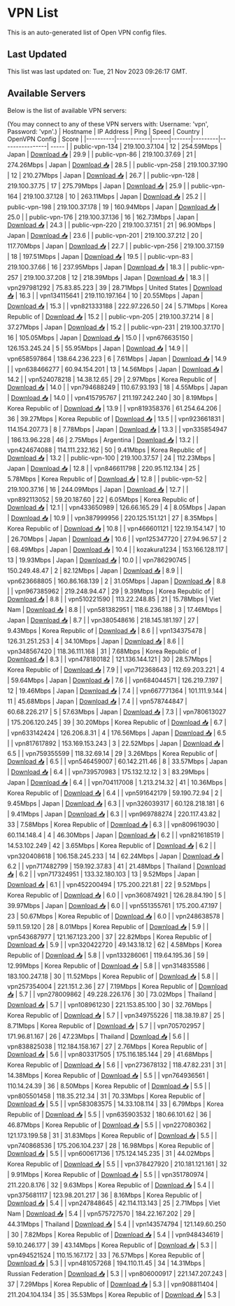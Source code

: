 # VPN List

This is an auto-generated list of Open VPN config files.

## Last Updated

This list was last updated on: Tue, 21 Nov 2023 09:26:17 GMT.

## Available Servers

Below is the list of available VPN servers:

(You may connect to any of these VPN servers with: Username: 'vpn', Password: 'vpn'.)
| Hostname | IP Address | Ping | Speed | Country | OpenVPN Config | Score |
|----------|------------|------|-------|---------|----------------| ----- |
| public-vpn-134 | 219.100.37.104 | 12 | 254.59Mbps | Japan | [Download 📥](./configs/server_0_JP.ovpn) | 29.9 |
| public-vpn-86 | 219.100.37.69 | 21 | 274.26Mbps | Japan | [Download 📥](./configs/server_1_JP.ovpn) | 28.5 |
| public-vpn-258 | 219.100.37.190 | 12 | 210.27Mbps | Japan | [Download 📥](./configs/server_2_JP.ovpn) | 26.7 |
| public-vpn-128 | 219.100.37.75 | 17 | 275.79Mbps | Japan | [Download 📥](./configs/server_3_JP.ovpn) | 25.9 |
| public-vpn-164 | 219.100.37.128 | 10 | 263.11Mbps | Japan | [Download 📥](./configs/server_4_JP.ovpn) | 25.2 |
| public-vpn-198 | 219.100.37.178 | 19 | 160.94Mbps | Japan | [Download 📥](./configs/server_5_JP.ovpn) | 25.0 |
| public-vpn-176 | 219.100.37.136 | 16 | 162.73Mbps | Japan | [Download 📥](./configs/server_6_JP.ovpn) | 24.3 |
| public-vpn-220 | 219.100.37.151 | 21 | 96.90Mbps | Japan | [Download 📥](./configs/server_7_JP.ovpn) | 23.6 |
| public-vpn-201 | 219.100.37.212 | 20 | 117.70Mbps | Japan | [Download 📥](./configs/server_8_JP.ovpn) | 22.7 |
| public-vpn-256 | 219.100.37.159 | 18 | 197.51Mbps | Japan | [Download 📥](./configs/server_9_JP.ovpn) | 19.5 |
| public-vpn-83 | 219.100.37.66 | 16 | 237.95Mbps | Japan | [Download 📥](./configs/server_10_JP.ovpn) | 18.3 |
| public-vpn-257 | 219.100.37.208 | 12 | 218.39Mbps | Japan | [Download 📥](./configs/server_11_JP.ovpn) | 18.3 |
| vpn297981292 | 75.83.85.223 | 39 | 28.71Mbps | United States | [Download 📥](./configs/server_12_US.ovpn) | 16.3 |
| vpn134115641 | 219.110.197.164 | 10 | 20.55Mbps | Japan | [Download 📥](./configs/server_13_JP.ovpn) | 15.3 |
| vpn821333188 | 222.97.226.50 | 24 | 5.71Mbps | Korea Republic of | [Download 📥](./configs/server_14_KR.ovpn) | 15.2 |
| public-vpn-205 | 219.100.37.214 | 8 | 37.27Mbps | Japan | [Download 📥](./configs/server_15_JP.ovpn) | 15.2 |
| public-vpn-231 | 219.100.37.170 | 16 | 105.05Mbps | Japan | [Download 📥](./configs/server_16_JP.ovpn) | 15.0 |
| vpn676635150 | 126.153.245.24 | 5 | 55.95Mbps | Japan | [Download 📥](./configs/server_17_JP.ovpn) | 14.9 |
| vpn658597864 | 138.64.236.223 | 6 | 7.61Mbps | Japan | [Download 📥](./configs/server_18_JP.ovpn) | 14.9 |
| vpn638466277 | 60.94.154.201 | 13 | 14.56Mbps | Japan | [Download 📥](./configs/server_19_JP.ovpn) | 14.2 |
| vpn524078218 | 14.38.12.65 | 29 | 2.97Mbps | Korea Republic of | [Download 📥](./configs/server_20_KR.ovpn) | 14.0 |
| vpn794688249 | 110.67.93.193 | 18 | 4.55Mbps | Japan | [Download 📥](./configs/server_21_JP.ovpn) | 14.0 |
| vpn415795767 | 211.197.242.240 | 30 | 8.19Mbps | Korea Republic of | [Download 📥](./configs/server_22_KR.ovpn) | 13.9 |
| vpn819358376 | 61.254.64.206 | 36 | 39.27Mbps | Korea Republic of | [Download 📥](./configs/server_23_KR.ovpn) | 13.5 |
| vpn923661831 | 114.154.207.73 | 8 | 7.78Mbps | Japan | [Download 📥](./configs/server_24_JP.ovpn) | 13.3 |
| vpn335854947 | 186.13.96.228 | 46 | 2.75Mbps | Argentina | [Download 📥](./configs/server_25_AR.ovpn) | 13.2 |
| vpn424674088 | 114.111.232.162 | 50 | 9.41Mbps | Korea Republic of | [Download 📥](./configs/server_26_KR.ovpn) | 13.2 |
| public-vpn-100 | 219.100.37.57 | 24 | 112.23Mbps | Japan | [Download 📥](./configs/server_27_JP.ovpn) | 12.8 |
| vpn846611798 | 220.95.112.134 | 25 | 5.78Mbps | Korea Republic of | [Download 📥](./configs/server_28_KR.ovpn) | 12.8 |
| public-vpn-52 | 219.100.37.16 | 16 | 244.09Mbps | Japan | [Download 📥](./configs/server_29_JP.ovpn) | 12.7 |
| vpn892113052 | 59.20.187.60 | 22 | 6.05Mbps | Korea Republic of | [Download 📥](./configs/server_30_KR.ovpn) | 12.1 |
| vpn433650989 | 126.66.165.29 | 4 | 8.05Mbps | Japan | [Download 📥](./configs/server_31_JP.ovpn) | 10.9 |
| vpn387999956 | 220.125.151.121 | 27 | 8.35Mbps | Korea Republic of | [Download 📥](./configs/server_32_KR.ovpn) | 10.8 |
| vpn466601121 | 122.19.154.147 | 10 | 26.70Mbps | Japan | [Download 📥](./configs/server_33_JP.ovpn) | 10.6 |
| vpn125347720 | 27.94.96.57 | 2 | 68.49Mbps | Japan | [Download 📥](./configs/server_34_JP.ovpn) | 10.4 |
| kozakura1234 | 153.166.128.117 | 13 | 19.93Mbps | Japan | [Download 📥](./configs/server_35_JP.ovpn) | 10.0 |
| vpn786290745 | 150.249.48.47 | 2 | 82.12Mbps | Japan | [Download 📥](./configs/server_36_JP.ovpn) | 8.9 |
| vpn623668805 | 160.86.168.139 | 2 | 31.05Mbps | Japan | [Download 📥](./configs/server_37_JP.ovpn) | 8.8 |
| vpn967385962 | 219.248.94.47 | 29 | 9.39Mbps | Korea Republic of | [Download 📥](./configs/server_38_KR.ovpn) | 8.8 |
| vpn510221590 | 113.22.248.85 | 21 | 15.78Mbps | Viet Nam | [Download 📥](./configs/server_39_VN.ovpn) | 8.8 |
| vpn581382951 | 118.6.236.188 | 3 | 17.46Mbps | Japan | [Download 📥](./configs/server_40_JP.ovpn) | 8.7 |
| vpn380548616 | 218.145.181.197 | 27 | 9.43Mbps | Korea Republic of | [Download 📥](./configs/server_41_KR.ovpn) | 8.6 |
| vpn134375478 | 126.31.251.253 | 4 | 34.10Mbps | Japan | [Download 📥](./configs/server_42_JP.ovpn) | 8.6 |
| vpn348567420 | 118.36.111.168 | 31 | 7.68Mbps | Korea Republic of | [Download 📥](./configs/server_43_KR.ovpn) | 8.3 |
| vpn478180182 | 121.136.144.121 | 30 | 28.57Mbps | Korea Republic of | [Download 📥](./configs/server_44_KR.ovpn) | 7.9 |
| vpn712368643 | 112.69.203.221 | 4 | 59.64Mbps | Japan | [Download 📥](./configs/server_45_JP.ovpn) | 7.6 |
| vpn684044571 | 126.219.7.197 | 12 | 19.46Mbps | Japan | [Download 📥](./configs/server_46_JP.ovpn) | 7.4 |
| vpn667771364 | 101.111.9.144 | 11 | 45.68Mbps | Japan | [Download 📥](./configs/server_47_JP.ovpn) | 7.4 |
| vpn578744847 | 60.68.226.217 | 5 | 57.63Mbps | Japan | [Download 📥](./configs/server_48_JP.ovpn) | 7.3 |
| vpn780613027 | 175.206.120.245 | 39 | 30.20Mbps | Korea Republic of | [Download 📥](./configs/server_49_KR.ovpn) | 6.7 |
| vpn633142424 | 126.206.8.31 | 4 | 176.56Mbps | Japan | [Download 📥](./configs/server_50_JP.ovpn) | 6.5 |
| vpn817617892 | 153.169.153.243 | 3 | 22.52Mbps | Japan | [Download 📥](./configs/server_51_JP.ovpn) | 6.5 |
| vpn759355599 | 118.32.69.14 | 29 | 3.26Mbps | Korea Republic of | [Download 📥](./configs/server_52_KR.ovpn) | 6.5 |
| vpn546459007 | 60.142.211.46 | 8 | 33.57Mbps | Japan | [Download 📥](./configs/server_53_JP.ovpn) | 6.4 |
| vpn739570983 | 175.132.12.12 | 3 | 83.29Mbps | Japan | [Download 📥](./configs/server_54_JP.ovpn) | 6.4 |
| vpn704117008 | 1.213.214.32 | 41 | 10.36Mbps | Korea Republic of | [Download 📥](./configs/server_55_KR.ovpn) | 6.4 |
| vpn591642179 | 59.190.72.94 | 2 | 9.45Mbps | Japan | [Download 📥](./configs/server_56_JP.ovpn) | 6.3 |
| vpn326039317 | 60.128.218.181 | 6 | 9.41Mbps | Japan | [Download 📥](./configs/server_57_JP.ovpn) | 6.3 |
| vpn969788274 | 220.117.43.82 | 33 | 7.58Mbps | Korea Republic of | [Download 📥](./configs/server_58_KR.ovpn) | 6.3 |
| vpn809619030 | 60.114.148.4 | 4 | 46.30Mbps | Japan | [Download 📥](./configs/server_59_JP.ovpn) | 6.2 |
| vpn821618519 | 14.53.102.249 | 42 | 3.65Mbps | Korea Republic of | [Download 📥](./configs/server_60_KR.ovpn) | 6.2 |
| vpn320408618 | 106.158.245.233 | 14 | 62.24Mbps | Japan | [Download 📥](./configs/server_61_JP.ovpn) | 6.2 |
| vpn717482799 | 159.192.37.83 | 41 | 21.48Mbps | Thailand | [Download 📥](./configs/server_62_TH.ovpn) | 6.2 |
| vpn717324951 | 133.32.180.103 | 13 | 9.52Mbps | Japan | [Download 📥](./configs/server_63_JP.ovpn) | 6.1 |
| vpn452200494 | 175.200.221.81 | 22 | 9.52Mbps | Korea Republic of | [Download 📥](./configs/server_64_KR.ovpn) | 6.0 |
| vpn360874921 | 126.28.84.190 | 5 | 39.97Mbps | Japan | [Download 📥](./configs/server_65_JP.ovpn) | 6.0 |
| vpn551355761 | 175.200.47.197 | 23 | 50.67Mbps | Korea Republic of | [Download 📥](./configs/server_66_KR.ovpn) | 6.0 |
| vpn248638578 | 59.11.59.120 | 28 | 8.01Mbps | Korea Republic of | [Download 📥](./configs/server_67_KR.ovpn) | 5.9 |
| vpn543687977 | 121.167.123.200 | 37 | 22.82Mbps | Korea Republic of | [Download 📥](./configs/server_68_KR.ovpn) | 5.9 |
| vpn320422720 | 49.143.18.12 | 62 | 4.58Mbps | Korea Republic of | [Download 📥](./configs/server_69_KR.ovpn) | 5.8 |
| vpn133286061 | 119.64.195.36 | 59 | 12.99Mbps | Korea Republic of | [Download 📥](./configs/server_70_KR.ovpn) | 5.8 |
| vpn314835586 | 183.100.247.18 | 30 | 11.52Mbps | Korea Republic of | [Download 📥](./configs/server_71_KR.ovpn) | 5.8 |
| vpn257354004 | 221.151.2.36 | 27 | 7.19Mbps | Korea Republic of | [Download 📥](./configs/server_72_KR.ovpn) | 5.7 |
| vpn278009862 | 49.228.226.176 | 30 | 73.02Mbps | Thailand | [Download 📥](./configs/server_73_TH.ovpn) | 5.7 |
| vpn108961230 | 221.153.85.100 | 30 | 32.76Mbps | Korea Republic of | [Download 📥](./configs/server_74_KR.ovpn) | 5.7 |
| vpn349755226 | 118.38.19.87 | 25 | 8.71Mbps | Korea Republic of | [Download 📥](./configs/server_75_KR.ovpn) | 5.7 |
| vpn705702957 | 171.96.81.167 | 26 | 47.23Mbps | Thailand | [Download 📥](./configs/server_76_TH.ovpn) | 5.6 |
| vpn838825038 | 112.184.158.167 | 27 | 2.76Mbps | Korea Republic of | [Download 📥](./configs/server_77_KR.ovpn) | 5.6 |
| vpn803317505 | 175.116.185.144 | 29 | 41.68Mbps | Korea Republic of | [Download 📥](./configs/server_78_KR.ovpn) | 5.6 |
| vpn273678132 | 118.47.82.231 | 31 | 14.38Mbps | Korea Republic of | [Download 📥](./configs/server_79_KR.ovpn) | 5.5 |
| vpn764936561 | 110.14.24.39 | 36 | 8.50Mbps | Korea Republic of | [Download 📥](./configs/server_80_KR.ovpn) | 5.5 |
| vpn805501458 | 118.35.212.34 | 31 | 70.33Mbps | Korea Republic of | [Download 📥](./configs/server_81_KR.ovpn) | 5.5 |
| vpn583083575 | 14.33.108.114 | 33 | 6.79Mbps | Korea Republic of | [Download 📥](./configs/server_82_KR.ovpn) | 5.5 |
| vpn635903532 | 180.66.101.62 | 36 | 46.87Mbps | Korea Republic of | [Download 📥](./configs/server_83_KR.ovpn) | 5.5 |
| vpn227080362 | 121.173.199.58 | 31 | 31.83Mbps | Korea Republic of | [Download 📥](./configs/server_84_KR.ovpn) | 5.5 |
| vpn740868536 | 175.206.104.237 | 28 | 16.98Mbps | Korea Republic of | [Download 📥](./configs/server_85_KR.ovpn) | 5.5 |
| vpn600617136 | 175.124.145.235 | 31 | 44.02Mbps | Korea Republic of | [Download 📥](./configs/server_86_KR.ovpn) | 5.5 |
| vpn378427920 | 210.181.121.161 | 32 | 9.91Mbps | Korea Republic of | [Download 📥](./configs/server_87_KR.ovpn) | 5.5 |
| vpn351780974 | 211.220.8.176 | 32 | 9.63Mbps | Korea Republic of | [Download 📥](./configs/server_88_KR.ovpn) | 5.4 |
| vpn375681117 | 123.98.201.217 | 36 | 8.16Mbps | Korea Republic of | [Download 📥](./configs/server_89_KR.ovpn) | 5.4 |
| vpn247848645 | 42.114.113.143 | 25 | 2.71Mbps | Viet Nam | [Download 📥](./configs/server_90_VN.ovpn) | 5.4 |
| vpn575727570 | 184.22.167.202 | 29 | 44.31Mbps | Thailand | [Download 📥](./configs/server_91_TH.ovpn) | 5.4 |
| vpn143574794 | 121.149.60.250 | 30 | 7.82Mbps | Korea Republic of | [Download 📥](./configs/server_92_KR.ovpn) | 5.4 |
| vpn948434619 | 59.10.246.177 | 39 | 43.14Mbps | Korea Republic of | [Download 📥](./configs/server_93_KR.ovpn) | 5.3 |
| vpn494521524 | 110.15.167.172 | 33 | 76.57Mbps | Korea Republic of | [Download 📥](./configs/server_94_KR.ovpn) | 5.3 |
| vpn481057268 | 194.110.11.45 | 34 | 14.31Mbps | Russian Federation | [Download 📥](./configs/server_95_RU.ovpn) | 5.3 |
| vpn806000917 | 221.147.207.243 | 37 | 7.29Mbps | Korea Republic of | [Download 📥](./configs/server_96_KR.ovpn) | 5.3 |
| vpn908811404 | 211.204.104.134 | 35 | 35.53Mbps | Korea Republic of | [Download 📥](./configs/server_97_KR.ovpn) | 5.3 |

